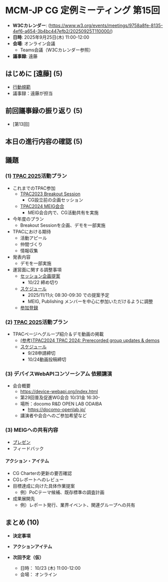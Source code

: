 # MCM-JP CG 定例ミーティング 第15回

- **W3Cカレンダー**: (https://www.w3.org/events/meetings/9758a8fe-8135-4ef6-a654-3b4bc447efb2/20250925T110000/)
- **日時**: 2025年9月25日(木) 11:00-12:00
- **会場**: オンライン会議
  - Teams会議（W3Cカレンダー参照）
- **議事録**: 遠藤

## はじめに [遠藤] (5)
- [行動規範](https://www.w3.org/policies/code-of-conduct/)
- 議事録：遠藤が担当


## 前回議事録の振り返り (5)
- [第13回]

## 本日の進行内容の確認 (5)


## 議題

### (1) [TPAC 2025](https://www.w3.org/2025/11/TPAC/)活動プラン
- これまでのTPAC参加
  - [TPAC2023 Breakout Session](https://www.w3.org/2023/09/13-cross-industry-media-content-minutes.html)
    - CG設立前の企画セッション
  - [TPAC2024 MEIG会合](https://github.com/w3c-cg/mcm-jp/blob/main/meetings/2024-10-17/minutes.md#3-tpac-2024-meig%E4%BC%9A%E5%90%88%E3%81%A7%E3%81%AE%E6%B4%BB%E5%8B%95%E5%85%B1%E6%9C%89%E9%81%A0%E8%97%A4)
    - MEIG会合内で、CG活動共有を実施
- 今年度のプラン
  - Breakout Sessionを企画、デモを一部実施
- TPACにおける期待
  - 活動アピール
  - 仲間づくり
  - 情報収集
- 発表内容
  - デモを一部実施
- 運営面に関する調整事項
  - [セッション企画提案](https://github.com/w3c/tpac2025-breakouts)
    - 10/22 締め切り
  - [スケジュール](https://github.com/w3c/tpac2025-breakouts/wiki/Breakout%E2%80%90time%E2%80%90slots)
    - 2025/11/11火 08:30-09:30 での提案予定
    - MEIG, Publishing メンバーを中心に参加いただけるように調整
  - [参加登録](https://www.w3.org/2025/11/TPAC/#registration)

### (2) [TPAC 2025](https://www.w3.org/2025/11/TPAC/)活動プラン
- TPACページへグループ紹介＆デモ動画の掲載
  - [(参考)TPAC2024 TPAC 2024: Prerecorded group updates & demos](https://www.w3.org/2024/09/TPAC/group-updates.html)
  - [スケジュール](https://github.com/w3c/tpac2025-breakouts/wiki/Breakout%E2%80%90time%E2%80%90slots)
    - 9/28申請締切
    - 10/24動画投稿締切

### (3) デバイスWebAPIコンソーシアム 依頼講演
- 会合概要
  - https://device-webapi.org/index.html
  - 第29回普及促進WG会合 10/31金 16:30-
  - 場所：docomo R&D OPEN LAB ODAIBA
    - https://docomo-openlab.jp/
  - 講演者や会合へのご参加希望など



### (3) MEIGへの共有内容
- [プレゼン](https://lists.w3.org/Archives/Public/www-archive/2025Aug/att-0000/20250805_MEIG-meeting_MCM-Update-endo.pdf)
- フィードバック


#### アクション・アイテム
- CG Charterの更新の要否確認
- CGレポートへのレビュー
- 目標達成に向けた具体作業提案
  - 例）PoCテーマ候補、既存標準の調査計画
- 成果展開先
  - 例）レポート発行、業界イベント、関連グループへの共有


## まとめ (10)

- **決定事項**

- **アクションアイテム**

- **次回予定（仮）**
  - 日時： 10/23 (木) 11:00-12:00
  - 会場： オンライン
